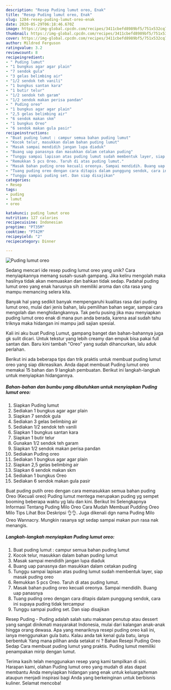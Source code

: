 ```yaml
---
description: "Resep Puding lumut oreo, Enak"
title: "Resep Puding lumut oreo, Enak"
slug: 1284-resep-puding-lumut-oreo-enak
date: 2020-05-29T06:18:46.670Z
image: https://img-global.cpcdn.com/recipes/3411cbefd8989bf5/751x532cq70/puding-lumut-oreo-foto-resep-utama.jpg
thumbnail: https://img-global.cpcdn.com/recipes/3411cbefd8989bf5/751x532cq70/puding-lumut-oreo-foto-resep-utama.jpg
cover: https://img-global.cpcdn.com/recipes/3411cbefd8989bf5/751x532cq70/puding-lumut-oreo-foto-resep-utama.jpg
author: Mildred Ferguson
ratingvalue: 3.2
reviewcount: 8
recipeingredient:
- " Puding lumut"
- "1 bungkus agar agar plain"
- "7 sendok gula"
- "3 gelas belimbing air"
- "1/2 sendok teh vanili"
- "1 bungkus santan kara"
- "1 butir telur"
- "1/2 sendok teh garam"
- "1/2 sendok makan perisa pandan"
- " Puding oreo"
- "1 bungkus agar agar plain"
- "2,5 gelas belimbing air"
- "6 sendok makan skm"
- "1 bungkus Oreo"
- "6 sendok makan gula pasir"
recipeinstructions:
- "Buat puding lumut : campur semua bahan puding lumut"
- "Kocok telur, masukkan dalam bahan puding lumut"
- "Masak sampai mendidih jangan lupa diaduk"
- "Buang uap panasnya dan masukkan dalam cetakan puding"
- "Tunggu sampai lapisan atas puding lumut sudah membentuk layer, siap masak puding oreo"
- "Remukkan 5 pcs Oreo. Taruh di atas puding lumut."
- "Masak bahan puding oreo kecuali oreonya. Sampai mendidih. Buang uap panasnya"
- "Tuang puding oreo dengan cara ditapis dalam punggung sendok, cara ini supaya puding tidak tercampur"
- "Tunggu sampai puding set. Dan siap disajikan"
categories:
- Resep
tags:
- puding
- lumut
- oreo

katakunci: puding lumut oreo 
nutrition: 127 calories
recipecuisine: Indonesian
preptime: "PT35M"
cooktime: "PT42M"
recipeyield: "2"
recipecategory: Dinner

---
```



![Puding lumut oreo](https://img-global.cpcdn.com/recipes/3411cbefd8989bf5/751x532cq70/puding-lumut-oreo-foto-resep-utama.jpg)

Sedang mencari ide resep puding lumut oreo yang unik? Cara menyiapkannya memang susah-susah gampang. Jika keliru mengolah maka hasilnya tidak akan memuaskan dan bahkan tidak sedap. Padahal puding lumut oreo yang enak harusnya sih memiliki aroma dan cita rasa yang mampu memancing selera kita.

Banyak hal yang sedikit banyak mempengaruhi kualitas rasa dari puding lumut oreo, mulai dari jenis bahan, lalu pemilihan bahan segar, sampai cara mengolah dan menghidangkannya. Tak perlu pusing jika mau menyiapkan puding lumut oreo enak di mana pun anda berada, karena asal sudah tahu triknya maka hidangan ini mampu jadi sajian spesial.

Kali ini aku buat Puding Lumut, gampang banget dan bahan-bahannya juga gk sulit dicari. Untuk tekstur yang lebih creamy dan empuk bisa pakai full santan dan. Baru kini tambah &#34;Oreo&#34; yang sudah dihancurkan, lalu aduk perlahan.


Berikut ini ada beberapa tips dan trik praktis untuk membuat puding lumut oreo yang siap dikreasikan. Anda dapat membuat Puding lumut oreo memakai 15 bahan dan 9 langkah pembuatan. Berikut ini langkah-langkah untuk menyiapkan hidangannya.

<!--inarticleads1-->

##### Bahan-bahan dan bumbu yang dibutuhkan untuk menyiapkan Puding lumut oreo:

1. Siapkan  Puding lumut
1. Sediakan 1 bungkus agar agar plain
1. Siapkan 7 sendok gula
1. Sediakan 3 gelas belimbing air
1. Sediakan 1/2 sendok teh vanili
1. Siapkan 1 bungkus santan kara
1. Siapkan 1 butir telur
1. Gunakan 1/2 sendok teh garam
1. Siapkan 1/2 sendok makan perisa pandan
1. Sediakan  Puding oreo
1. Sediakan 1 bungkus agar agar plain
1. Siapkan 2,5 gelas belimbing air
1. Siapkan 6 sendok makan skm
1. Sediakan 1 bungkus Oreo
1. Sediakan 6 sendok makan gula pasir


Buat puding putih oreo dengan cara memasukkan semua bahan puding Oreo (Kecuali oreo) Puding lumut mentega merupakan puding yg sempet booming beberapa waktu yg lalu dan kini. Berikut Ini Selengkapnya Informasi Tentang Puding Milo Oreo Cara Mudah Membuat Pudding Oreo Milo Tips Lihat Box Deskripsi 👌👌. Juga dikenali dgn nama Puding Milo Oreo Wannacry. Mungkin rasanya sgt sedap sampai makan pun rasa nak menangis. 

<!--inarticleads2-->

##### Langkah-langkah menyiapkan Puding lumut oreo:

1. Buat puding lumut : campur semua bahan puding lumut
1. Kocok telur, masukkan dalam bahan puding lumut
1. Masak sampai mendidih jangan lupa diaduk
1. Buang uap panasnya dan masukkan dalam cetakan puding
1. Tunggu sampai lapisan atas puding lumut sudah membentuk layer, siap masak puding oreo
1. Remukkan 5 pcs Oreo. Taruh di atas puding lumut.
1. Masak bahan puding oreo kecuali oreonya. Sampai mendidih. Buang uap panasnya
1. Tuang puding oreo dengan cara ditapis dalam punggung sendok, cara ini supaya puding tidak tercampur
1. Tunggu sampai puding set. Dan siap disajikan


Resep Puding - Puding adalah salah satu makanan penutup atau dessert yang sangat dinikmati masyarakat Indonesia, mulai dari kalangan anak-anak hingga orang dewasa. Apa yang menariknya resepi puding oreo kali ini, ianya menggunakan gula batu. Kalau anda tak kenal gula batu, ianya berbentuk Yang mana pilihan anda setakat ni ? Bahan Resepi Puding Oreo Sedap  Cara membuat puding lumut yang praktis. Puding lumut memiliki penampakan mirip dengan lumut. 

Terima kasih telah menggunakan resep yang kami tampilkan di sini. Harapan kami, olahan Puding lumut oreo yang mudah di atas dapat membantu Anda menyiapkan hidangan yang enak untuk keluarga/teman ataupun menjadi inspirasi bagi Anda yang berkeinginan untuk berbisnis kuliner. Selamat mencoba!
